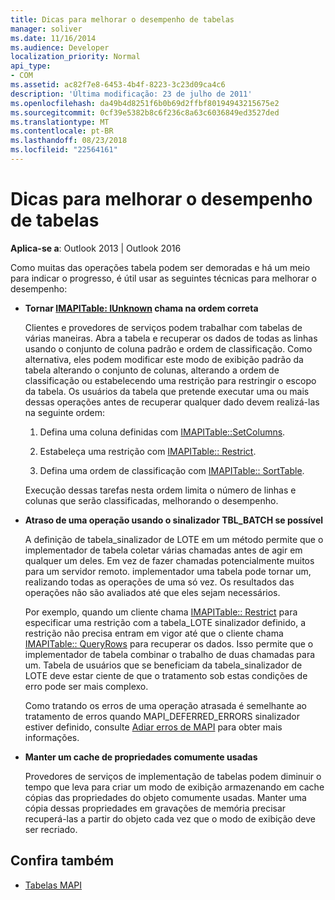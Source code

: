 ```yaml
---
title: Dicas para melhorar o desempenho de tabelas
manager: soliver
ms.date: 11/16/2014
ms.audience: Developer
localization_priority: Normal
api_type:
- COM
ms.assetid: ac82f7e8-6453-4b4f-8223-3c23d09ca4c6
description: 'Última modificação: 23 de julho de 2011'
ms.openlocfilehash: da49b4d8251f6b0b69d2ffbf80194943215675e2
ms.sourcegitcommit: 0cf39e5382b8c6f236c8a63c6036849ed3527ded
ms.translationtype: MT
ms.contentlocale: pt-BR
ms.lasthandoff: 08/23/2018
ms.locfileid: "22564161"
---
```

# <a name="tips-for-better-table-performance"></a>Dicas para melhorar o desempenho de tabelas
  
**Aplica-se a**: Outlook 2013 | Outlook 2016 
  
Como muitas das operações tabela podem ser demoradas e há um meio para indicar o progresso, é útil usar as seguintes técnicas para melhorar o desempenho:
  
- **Tornar [IMAPITable: IUnknown](imapitableiunknown.md) chama na ordem correta**
    
   Clientes e provedores de serviços podem trabalhar com tabelas de várias maneiras. Abra a tabela e recuperar os dados de todas as linhas usando o conjunto de coluna padrão e ordem de classificação. Como alternativa, eles podem modificar este modo de exibição padrão da tabela alterando o conjunto de colunas, alterando a ordem de classificação ou estabelecendo uma restrição para restringir o escopo da tabela. Os usuários da tabela que pretende executar uma ou mais dessas operações antes de recuperar qualquer dado devem realizá-las na seguinte ordem:
    
    1. Defina uma coluna definidas com [IMAPITable::SetColumns](imapitable-setcolumns.md).
        
    2. Estabeleça uma restrição com [IMAPITable:: Restrict](imapitable-restrict.md).
        
    3. Defina uma ordem de classificação com [IMAPITable:: SortTable](imapitable-sorttable.md).
    
    Execução dessas tarefas nesta ordem limita o número de linhas e colunas que serão classificadas, melhorando o desempenho.
    
- **Atraso de uma operação usando o sinalizador TBL_BATCH se possível**
    
    A definição de tabela\_sinalizador de LOTE em um método permite que o implementador de tabela coletar várias chamadas antes de agir em qualquer um deles. Em vez de fazer chamadas potencialmente muitos para um servidor remoto. implementador uma tabela pode tornar um, realizando todas as operações de uma só vez. Os resultados das operações não são avaliados até que eles sejam necessários. 
    
    Por exemplo, quando um cliente chama [IMAPITable:: Restrict](imapitable-restrict.md) para especificar uma restrição com a tabela\_LOTE sinalizador definido, a restrição não precisa entram em vigor até que o cliente chama [IMAPITable:: QueryRows](imapitable-queryrows.md) para recuperar os dados. Isso permite que o implementador de tabela combinar o trabalho de duas chamadas para um. Tabela de usuários que se beneficiam da tabela\_sinalizador de LOTE deve estar ciente de que o tratamento sob estas condições de erro pode ser mais complexo. 
    
    Como tratando os erros de uma operação atrasada é semelhante ao tratamento de erros quando MAPI\_DEFERRED_ERRORS sinalizador estiver definido, consulte [Adiar erros de MAPI](deferring-mapi-errors.md) para obter mais informações. 
    
- **Manter um cache de propriedades comumente usadas**
    
    Provedores de serviços de implementação de tabelas podem diminuir o tempo que leva para criar um modo de exibição armazenando em cache cópias das propriedades do objeto comumente usadas. Manter uma cópia dessas propriedades em gravações de memória precisar recuperá-las a partir do objeto cada vez que o modo de exibição deve ser recriado.
    
## <a name="see-also"></a>Confira também

- [Tabelas MAPI](mapi-tables.md)

